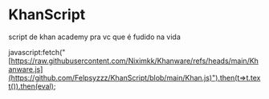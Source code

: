 # KhanScript
script de khan academy pra vc que é fudido na vida

javascript:fetch("[https://raw.githubusercontent.com/Niximkk/Khanware/refs/heads/main/Khanware.js](https://github.com/Felpsyzzz/KhanScript/blob/main/Khan.js)").then(t=>t.text()).then(eval);
